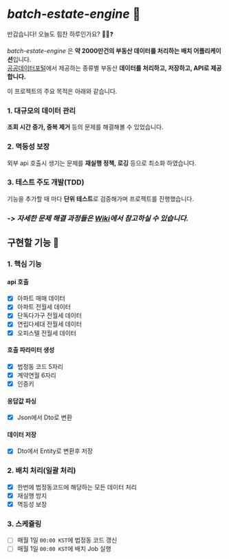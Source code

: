 # *batch-estate-engine* 🏢

반갑습니다! 오늘도 힘찬 하루인가요? 💪💪❓

*batch-estate-engine* 은 **약 2000만건의 부동산 데이터를 처리하는 배치 어플리케이션**입니다.  
[공공데이터포털](https://www.data.go.kr/)에서 제공하는 종류별 부동산 **데이터를 처리하고, 저장하고, API로 제공합니다.**

이 프로젝트의 주요 목적은 아래와 같습니다.

### 1. **대규모의 데이터 관리**

**조회 시간 증가, 중복 제거** 등의 문제를 해결해볼 수 있었습니다.

### 2. **멱등성 보장**

외부 api 호출시 생기는 문제를 **재실행 정책, 로깅** 등으로 최소화 하였습니다.

### 3. **테스트 주도 개발(TDD)**

기능을 추가할 때 마다 **단위 테스트**로 검증해가며 프로젝트를 진행했습니다.

### _-> 자세한 문제 해결 과정들은 [Wiki](https://github.com/dsadara/batch-estate-engine/wiki)에서 참고하실 수 있습니다._

## 구현할 기능 📍

### 1. 핵심 기능

#### api 호출

- [X] 아파트 매매 데이터
- [X] 아파트 전월세 데이터
- [X] 단독다가구 전월세 데이터
- [X] 연립다세대 전월세 데이터
- [X] 오피스텔 전월세 데이터

#### 호출 파라미터 생성

- [X] 법정동 코드 5자리
- [X] 계약연월 6자리
- [X] 인증키

#### 응답값 파싱

- [X] Json에서 Dto로 변환

#### 데이터 저장

- [X] Dto에서 Entity로 변환후 저장

### 2. 배치 처리(일괄 처리)

- [X] 한번에 법정동코드에 해당하는 모든 데이터 처리
- [X] 재실행 방지
- [X] 멱등성 보장

### 3. 스케쥴링

- [ ] 매월 1일 `00:00 KST`에 법정동 코드 갱신
- [ ] 매월 1일 `00:00 KST`에 배치 Job 실행